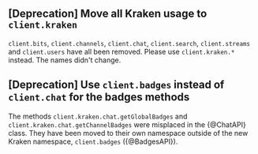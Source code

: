 ## \[Deprecation\] Move all Kraken usage to `client.kraken`

`client.bits`, `client.channels`, `client.chat`, `client.search`, `client.streams` and `client.users` have all been removed.
Please use `client.kraken.*` instead. The names didn't change.

## \[Deprecation\] Use `client.badges` instead of `client.chat` for the badges methods

The methods `client.kraken.chat.getGlobalBadges` and `client.kraken.chat.getChannelBadges` were misplaced in the {@ChatAPI} class.
They have been moved to their own namespace outside of the new Kraken namespace, `client.badges` ({@BadgesAPI}).
